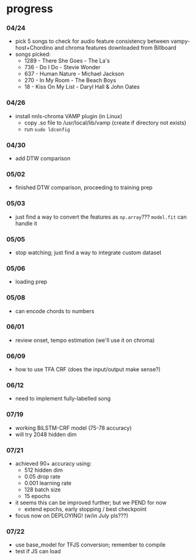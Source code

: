 # progress

### 04/24

- pick 5 songs to check for audio feature consistency between vampy-host+Chordino and chroma features downloaded from Billboard
- songs picked:
	- 1289 - There She Goes - The La's
	- 736 - Do I Do - Stevie Wonder
	- 637 - Human Nature - Michael Jackson
	- 270 - In My Room - The Beach Boys
	- 18 - Kiss On My List - Daryl Hall & John Oates

### 04/26

- install nnls-chroma VAMP plugin (in Linux)
	- copy .so file to /usr/local/lib/vamp (create if directory not exists)
	- run `sudo ldconfig`

### 04/30

- add DTW comparison

### 05/02

- finished DTW comparison, proceeding to training prep

### 05/03

- just find a way to convert the features as `np.array`??? `model.fit` can handle it

### 05/05

- stop watching; just find a way to integrate custom dataset

### 05/06

- loading prep

### 05/08

- can encode chords to numbers

### 06/01

- review onset, tempo estimation (we'll use it on chroma)

### 06/09

- how to use TFA CRF (does the input/output make sense?)

### 06/12

- need to implement fully-labelled song

### 07/19

- working BiLSTM-CRF model (75-78 accuracy)
- will try 2048 hidden dim

### 07/21

- achieved 90+ accuracy using:
	- 512 hidden dim
	- 0.05 drop rate
	- 0.001 learning rate
	- 128 batch size
	- 15 epochs
- it seems this can be improved further; but we PEND for now
	- extend epochs, early stopping / best checkpoint
- focus now on DEPLOYING! (w/in July pls???)

### 07/22

- use base_model for TFJS conversion; remember to compile
- test if JS can load